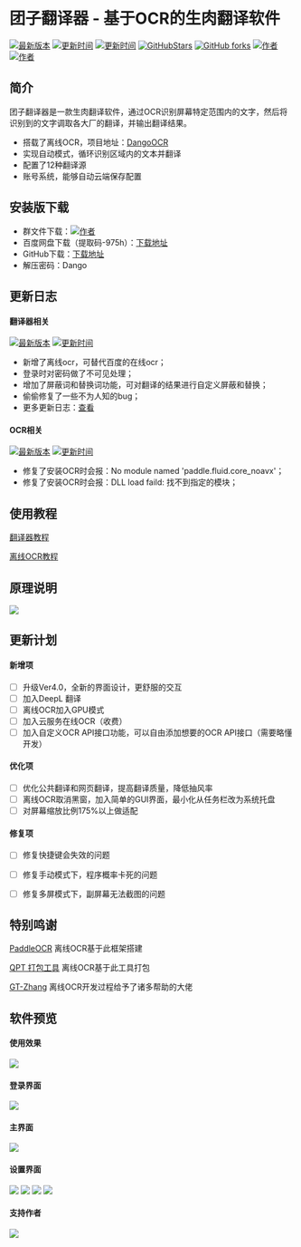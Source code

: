# 团子翻译器 - 基于OCR的生肉翻译软件


[![最新版本](https://img.shields.io/badge/%E6%9C%80%E6%96%B0%E7%89%88%E6%9C%AC-Ver3.6.1-ff69b4)](https://github.com/PantsuDango/Dango-Translator)
[![更新时间](https://img.shields.io/badge/%E6%9B%B4%E6%96%B0%E6%97%B6%E9%97%B4-2021--07--04-ff69b4)]()
[![更新时间](https://img.shields.io/badge/%E6%93%8D%E4%BD%9C%E7%B3%BB%E7%BB%9F-win7--10-ff69b4)]()
[![GitHubStars](https://img.shields.io/github/stars/PantsuDango/Dango-Translator)]()
[![GitHub forks](https://img.shields.io/github/forks/PantsuDango/Dango-Translator)]()
[![作者](https://img.shields.io/badge/QQ-%E8%83%96%E6%AC%A1%E5%9B%A2%E5%AD%90-ff69b4)](https://github.com/PantsuDango/ImageHub/blob/master/DangoTranslate/public/%E4%BD%9C%E8%80%85.png)
[![作者](https://img.shields.io/badge/%E6%9C%80%E6%96%B0%E4%BA%A4%E6%B5%81%E7%BE%A4-16%E7%BE%A4-ff69b4)](https://github.com/PantsuDango/ImageHub/blob/master/DangoTranslate/public/16%E7%BE%A4.png)

  
## 简介

团子翻译器是一款生肉翻译软件，通过OCR识别屏幕特定范围内的文字，然后将识别到的文字调取各大厂的翻译，并输出翻译结果。

+ 搭载了离线OCR，项目地址：[DangoOCR](https://github.com/PantsuDango/DangoOCR) 
+ 实现自动模式，循环识别区域内的文本并翻译
+ 配置了12种翻译源
+ 账号系统，能够自动云端保存配置


  
## 安装版下载

- 群文件下载：[![作者](https://img.shields.io/badge/%E6%9C%80%E6%96%B0%E4%BA%A4%E6%B5%81%E7%BE%A4-16%E7%BE%A4-ff69b4)](https://github.com/PantsuDango/ImageHub/blob/master/DangoTranslate/public/16%E7%BE%A4.png)  
- 百度网盘下载（提取码-975h）：[下载地址](https://pan.baidu.com/s/1AD9JWSAKS69gOawwvMXXQw)
- GitHub下载：[下载地址](https://github.com/PantsuDango/Dango-Translator/releases/download/Ver3.6.1/DangoTranslate-Ver3.6.1.zip)
- 解压密码：Dango


  
## 更新日志

#### 翻译器相关 

[![最新版本](https://img.shields.io/badge/%E6%9C%80%E6%96%B0%E7%89%88%E6%9C%AC-Ver3.6-ff69b4)]()
[![更新时间](https://img.shields.io/badge/%E6%9B%B4%E6%96%B0%E6%97%B6%E9%97%B4-2021--07--04-ff69b4)]()

+ 新增了离线ocr，可替代百度的在线ocr；
+ 登录时对密码做了不可见处理；
+ 增加了屏蔽词和替换词功能，可对翻译的结果进行自定义屏蔽和替换；
+ 偷偷修复了一些不为人知的bug；
+ 更多更新日志：[查看]()

#### OCR相关

[![最新版本](https://img.shields.io/badge/%E6%9C%80%E6%96%B0%E7%89%88%E6%9C%AC-Ver1.1-ff69b4)]()
[![更新时间](https://img.shields.io/badge/%E6%9B%B4%E6%96%B0%E6%97%B6%E9%97%B4-2021--07--09-ff69b4)]()

+ 修复了安装OCR时会报：No module named 'paddle.fluid.core_noavx'；
+ 修复了安装OCR时会报：DLL load faild: 找不到指定的模块；


  
## 使用教程

[翻译器教程](https://github.com/PantsuDango/Dango-Translator/blob/master/docx/%E7%BF%BB%E8%AF%91%E5%99%A8%E6%95%99%E7%A8%8B.md)

[离线OCR教程]()


  
## 原理说明

![](https://github.com/PantsuDango/ImageHub/blob/master/DangoTranslate/public/%E6%B5%81%E7%A8%8B%E5%9B%BE.png)


  
## 更新计划

#### 新增项

- [ ] 升级Ver4.0，全新的界面设计，更舒服的交互
- [ ] 加入DeepL 翻译
- [ ] 离线OCR加入GPU模式
- [ ] 加入云服务在线OCR（收费）
- [ ] 加入自定义OCR API接口功能，可以自由添加想要的OCR API接口（需要略懂开发）

#### 优化项

- [ ] 优化公共翻译和网页翻译，提高翻译质量，降低抽风率
- [ ] 离线OCR取消黑窗，加入简单的GUI界面，最小化从任务栏改为系统托盘
- [ ] 对屏幕缩放比例175%以上做适配

#### 修复项

- [ ] 修复快捷键会失效的问题
- [ ] 修复手动模式下，程序概率卡死的问题
- [ ] 修复多屏模式下，副屏幕无法截图的问题

  
 ## 特别鸣谢

[PaddleOCR](https://github.com/PaddlePaddle/PaddleOCR)  离线OCR基于此框架搭建

[QPT 打包工具](https://github.com/GT-ZhangAcer/QPT)  离线OCR基于此工具打包

[GT-Zhang](https://github.com/GT-ZhangAcer) 离线OCR开发过程给予了诸多帮助的大佬

  
## 软件预览

#### 使用效果

![](https://github.com/PantsuDango/ImageHub/blob/master/DangoTranslate/public/%E4%BD%BF%E7%94%A8%E6%95%88%E6%9E%9C.png)

#### 登录界面

![](https://github.com/PantsuDango/ImageHub/blob/master/DangoTranslate/public/%E7%99%BB%E5%BD%95.png)

#### 主界面

![](https://github.com/PantsuDango/ImageHub/blob/master/DangoTranslate/public/%E4%B8%BB%E7%95%8C%E9%9D%A2.png)

#### 设置界面

![](https://github.com/PantsuDango/ImageHub/blob/master/DangoTranslate/public/%E8%AE%BE%E7%BD%AE1.png)
![](https://github.com/PantsuDango/ImageHub/blob/master/DangoTranslate/public/%E8%AE%BE%E7%BD%AE2.png)
![](https://github.com/PantsuDango/ImageHub/blob/master/DangoTranslate/public/%E8%AE%BE%E7%BD%AE3.png)
![](https://github.com/PantsuDango/ImageHub/blob/master/DangoTranslate/public/%E8%AE%BE%E7%BD%AE4.png)

#### 支持作者

![](https://github.com/PantsuDango/ImageHub/blob/master/DangoTranslate/public/%E6%94%AF%E6%8C%81%E4%BD%9C%E8%80%85.png)
